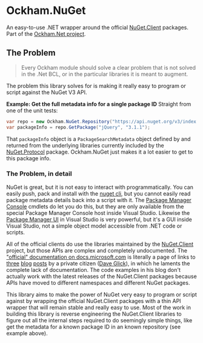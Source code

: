 # Ockham.NuGet
An easy-to-use .NET wrapper around the official [NuGet.Client](https://github.com/NuGet/NuGet.Client) packages. Part of the [Ockham.Net project](https://github.com/joshua-honig/ockham.net).

## The Problem

> Every Ockham module should solve a clear problem that is not solved in the .Net BCL, or in the particular libraries it is meant to augment.

The problem this library solves for is making it really easy to program or script against the NuGet V3 API.

**Example: Get the full metadata info for a single package ID**
Straight from one of the unit tests:

```C# 
var repo = new Ockham.NuGet.Repository("https://api.nuget.org/v3/index.json");
var packageInfo = repo.GetPackage("jQuery", "3.1.1"); 
```

That `packageInfo` object is a `PackageSearchMetadata` object defined by and returned from the underlying libraries currently included by the [NuGet.Protocol](https://www.nuget.org/packages/NuGet.Protocol/) package. Ockham.NuGet just makes it a lot easier to get to this package info.

### The Problem, in detail
NuGet is great, but it is not easy to interact with programmatically. You can easily push, pack and install with the [nuget cli](https://docs.microsoft.com/en-us/nuget/tools/nuget-exe-cli-reference), but you cannot easily read package metadata details back into a script with it. The [Package Manager Console](https://docs.microsoft.com/en-us/nuget/tools/package-manager-console) cmdlets do let you do this, but they are only available from the special Package Manager Console host inside Visual Studio. Likewise the [Package Manager UI](https://docs.microsoft.com/en-us/nuget/tools/package-manager-ui) in Visual Studio is very powerful, but it's a GUI inside Visual Studio, not a simple object model accessible from .NET code or scripts.

All of the official clients do use the libraries maintained by the [NuGet.Client](https://github.com/NuGet/NuGet.Client) project, but those APIs are complex and completely undocumented. The ["official" documentation on docs.microsoft.com](https://docs.microsoft.com/en-us/nuget/api/nuget-api-v3) is literally a page of links to [three](https://daveaglick.com/posts/exploring-the-nuget-v3-libraries-part-1) [blog](https://daveaglick.com/posts/exploring-the-nuget-v3-libraries-part-2) [posts](https://daveaglick.com/posts/exploring-the-nuget-v3-libraries-part-3) by a private citizen ([Dave Glick](https://daveaglick.com/)), in which he laments the complete lack of documentation. The code examples in his blog don't actually work with the latest releases of the NuGet.Client packages because APIs have moved to different namespaces and different NuGet packages.

This library aims to make the power of NuGet very easy to program or script against by wrapping the official NuGet.Client packages with a thin API wrapper that will remain stable and really easy to use. Most of the work in building this library is reverse engineering the NuGet.Client libraries to figure out all the internal steps required to do seemingly simple things, like get the metadata for a known package ID in an known repository (see example above).

